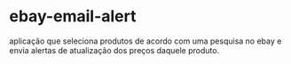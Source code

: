 # ebay-email-alert
aplicação que seleciona produtos de acordo com uma pesquisa no ebay e envia alertas de atualização dos preços daquele produto.
